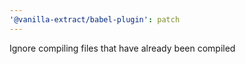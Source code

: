 ```yaml
---
'@vanilla-extract/babel-plugin': patch
---
```


Ignore compiling files that have already been compiled
